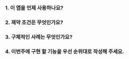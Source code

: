 ### 1. 이 앱을 언제 사용하나요?


### 2. 제약 조건은 무엇인가요?


### 3. 구체적인 사례는 무엇인가요?


### 4. 이번주에 구현 할 기능을 우선 순위대로 작성해 주세요.
